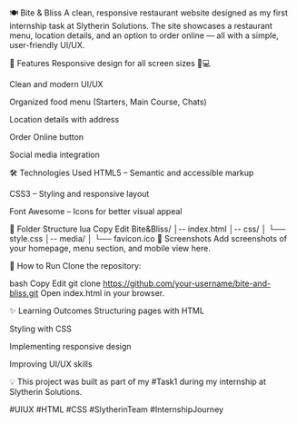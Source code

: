 🍽️ Bite & Bliss
A clean, responsive restaurant website designed as my first internship task at Slytherin Solutions.
The site showcases a restaurant menu, location details, and an option to order online — all with a simple, user-friendly UI/UX.

🚀 Features
Responsive design for all screen sizes 📱💻

Clean and modern UI/UX

Organized food menu (Starters, Main Course, Chats)

Location details with address

Order Online button

Social media integration

🛠️ Technologies Used
HTML5 – Semantic and accessible markup

CSS3 – Styling and responsive layout

Font Awesome – Icons for better visual appeal

📂 Folder Structure
lua
Copy
Edit
Bite&Bliss/
│-- index.html
│-- css/
│   └── style.css
│-- media/
│   └── favicon.ico
📸 Screenshots
Add screenshots of your homepage, menu section, and mobile view here.

📌 How to Run
Clone the repository:

bash
Copy
Edit
git clone https://github.com/your-username/bite-and-bliss.git
Open index.html in your browser.

✨ Learning Outcomes
Structuring pages with HTML

Styling with CSS

Implementing responsive design

Improving UI/UX skills

💡 This project was built as part of my #Task1 during my internship at Slytherin Solutions.

#UIUX #HTML #CSS #SlytherinTeam #InternshipJourney

